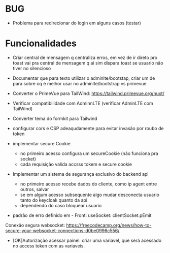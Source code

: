 # BUG

* Problema para redirecionar do login em alguns casos (testar)

# Funcionalidades

* Criar central de mensagem q centraliza erros, em vez de ir direto pro toast vai pra central de mensagem q ai sim
  dispara toast se usuario não tiver no silencioso
* Documentar que para texto utilizar o adminlte/bootstap, criar um de para sobre oq é melhor usar no adminlte/bootstrap
  vs primevue
* Converter o PrimeVue para TailWind: https://tailwind.primevue.org/nuxt/
* Verificar compatibilidade com AdminnLTE (verificar AdminLTE com TailWind)
* Converter tema do formkit para Tailwind

* configurar cors e CSP adeaqudamente para evitar invasão por roubo de token
* implementar secure Cookie
  * no primeiro acesso configura um secureCookie (não funciona pra socket)
  * cada requisição valida accsss tokem e secure cookie
* Implementar um sistema de segurança exclusivo do backend api
  * no primeiro acesso recebe dados do cliente, como ip agent entre outros, salvar
  * se em algum acesso subsequente algo mudar desconecta usuario tanto do keycloak quanto da api
  * dependendo do caso bloquear usuario

* padrão de erro definido em - Front: useSocket: clientSocket.pEmit

Conexão segura websocket:
https://freecodecamp.org/news/how-to-secure-your-websocket-connections-d0be0996c556/

* [OK]Autorização acessar painel: criar uma variavel, que será acessado no access token com as variaveis.
